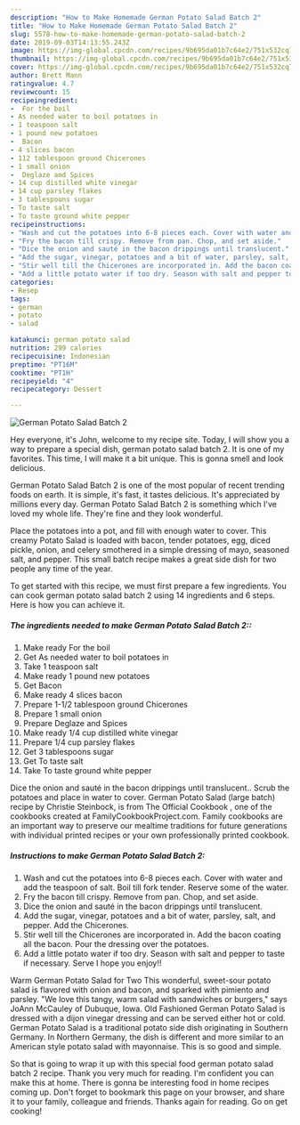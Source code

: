 ```yaml
---
description: "How to Make Homemade German Potato Salad Batch 2"
title: "How to Make Homemade German Potato Salad Batch 2"
slug: 5578-how-to-make-homemade-german-potato-salad-batch-2
date: 2019-09-03T14:13:55.243Z
image: https://img-global.cpcdn.com/recipes/9b695da01b7c64e2/751x532cq70/german-potato-salad-batch-2-recipe-main-photo.jpg
thumbnail: https://img-global.cpcdn.com/recipes/9b695da01b7c64e2/751x532cq70/german-potato-salad-batch-2-recipe-main-photo.jpg
cover: https://img-global.cpcdn.com/recipes/9b695da01b7c64e2/751x532cq70/german-potato-salad-batch-2-recipe-main-photo.jpg
author: Brett Mann
ratingvalue: 4.7
reviewcount: 15
recipeingredient:
-  For the boil
- As needed water to boil potatoes in
- 1 teaspoon salt
- 1 pound new potatoes
-  Bacon
- 4 slices bacon
- 112 tablespoon ground Chicerones
- 1 small onion
-  Deglaze and Spices
- 14 cup distilled white vinegar
- 14 cup parsley flakes
- 3 tablespoons sugar
- To taste salt
- To taste ground white pepper
recipeinstructions:
- "Wash and cut the potatoes into 6-8 pieces each. Cover with water and add the teaspoon of salt. Boil till fork tender. Reserve some of the water."
- "Fry the bacon till crispy. Remove from pan. Chop, and set aside."
- "Dice the onion and sauté in the bacon drippings until translucent."
- "Add the sugar, vinegar, potatoes and a bit of water, parsley, salt, and pepper. Add the Chicerones."
- "Stir well till the Chicerones are incorporated in. Add the bacon coating all the bacon. Pour the dressing over the potatoes."
- "Add a little potato water if too dry. Season with salt and pepper to taste if necessary. Serve I hope you enjoy!!"
categories:
- Resep
tags:
- german
- potato
- salad

katakunci: german potato salad
nutrition: 299 calories
recipecuisine: Indonesian
preptime: "PT16M"
cooktime: "PT1H"
recipeyield: "4"
recipecategory: Dessert

---
```



![German Potato Salad Batch 2](https://img-global.cpcdn.com/recipes/9b695da01b7c64e2/751x532cq70/german-potato-salad-batch-2-recipe-main-photo.jpg)

Hey everyone, it's John, welcome to my recipe site. Today, I will show you a way to prepare a special dish, german potato salad batch 2. It is one of my favorites. This time, I will make it a bit unique. This is gonna smell and look delicious.

German Potato Salad Batch 2 is one of the most popular of recent trending foods on earth. It is simple, it's fast, it tastes delicious. It's appreciated by millions every day. German Potato Salad Batch 2 is something which I've loved my whole life. They're fine and they look wonderful.

Place the potatoes into a pot, and fill with enough water to cover. This creamy Potato Salad is loaded with bacon, tender potatoes, egg, diced pickle, onion, and celery smothered in a simple dressing of mayo, seasoned salt, and pepper. This small batch recipe makes a great side dish for two people any time of the year.


To get started with this recipe, we must first prepare a few ingredients. You can cook german potato salad batch 2 using 14 ingredients and 6 steps. Here is how you can achieve it.

##### The ingredients needed to make German Potato Salad Batch 2::

1. Make ready  For the boil
1. Get As needed water to boil potatoes in
1. Take 1 teaspoon salt
1. Make ready 1 pound new potatoes
1. Get  Bacon
1. Make ready 4 slices bacon
1. Prepare 1-1/2 tablespoon ground Chicerones
1. Prepare 1 small onion
1. Prepare  Deglaze and Spices
1. Make ready 1/4 cup distilled white vinegar
1. Prepare 1/4 cup parsley flakes
1. Get 3 tablespoons sugar
1. Get To taste salt
1. Take To taste ground white pepper


Dice the onion and sauté in the bacon drippings until translucent.. Scrub the potatoes and place in water to cover. German Potato Salad (large batch) recipe by Christie Steinbock, is from The Official Cookbook , one of the cookbooks created at FamilyCookbookProject.com. Family cookbooks are an important way to preserve our mealtime traditions for future generations with individual printed recipes or your own professionally printed cookbook. 

##### Instructions to make German Potato Salad Batch 2:

1. Wash and cut the potatoes into 6-8 pieces each. Cover with water and add the teaspoon of salt. Boil till fork tender. Reserve some of the water.
1. Fry the bacon till crispy. Remove from pan. Chop, and set aside.
1. Dice the onion and sauté in the bacon drippings until translucent.
1. Add the sugar, vinegar, potatoes and a bit of water, parsley, salt, and pepper. Add the Chicerones.
1. Stir well till the Chicerones are incorporated in. Add the bacon coating all the bacon. Pour the dressing over the potatoes.
1. Add a little potato water if too dry. Season with salt and pepper to taste if necessary. Serve I hope you enjoy!!


Warm German Potato Salad for Two This wonderful, sweet-sour potato salad is flavored with onion and bacon, and sparked with pimiento and parsley. &#34;We love this tangy, warm salad with sandwiches or burgers,&#34; says JoAnn McCauley of Dubuque, Iowa. Old Fashioned German Potato Salad is dressed with a dijon vinegar dressing and can be served either hot or cold. German Potato Salad is a traditional potato side dish originating in Southern Germany. In Northern Germany, the dish is different and more similar to an American style potato salad with mayonnaise. This is so good and simple. 

So that is going to wrap it up with this special food german potato salad batch 2 recipe. Thank you very much for reading. I'm confident you can make this at home. There is gonna be interesting food in home recipes coming up. Don't forget to bookmark this page on your browser, and share it to your family, colleague and friends. Thanks again for reading. Go on get cooking!
